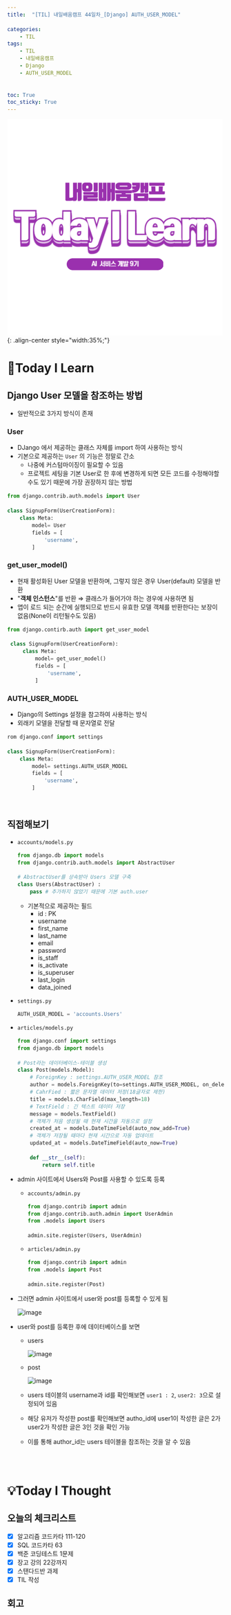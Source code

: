 ```yaml
---
title:  "[TIL] 내일배움캠프 44일차_[Django] AUTH_USER_MODEL" 

categories: 
    - TIL
tags: 
    - TIL
    - 내일배움캠프
    - Django
    - AUTH_USER_MODEL


toc: True
toc_sticky: True
---
```


![TIL](/assets/images/TIL2.png){: .align-center style="width:35%;"}

# 👀Today I Learn

## Django User 모델을 참조하는 방법

- 일반적으로 3가지 방식이 존재

### User

- DJango 에서 제공하는 클래스 자체를 import 하여 사용하는 방식
- 기본으로 제공하는 `User` 의 기능은 정말로 간소
    - 나중에 커스텀마이징이 필요할 수 있음
    - 프로젝트 세팅을 기본 User로 한 후에 변경하게 되면 모든 코드를 수정해야할 수도 있기 때문에 가장 권장하지 않는 방법

```python
from django.contrib.auth.models import User

class SignupForm(UserCreationForm):
    class Meta:
        model= User
        fields = [
            'username',        
        ]
```

### get_user_model()

- 현재 활성화된 User 모델을 반환하며, 그렇지 않은 경우 User(default) 모델을 반환
- "**객체 인스턴스**"를 반환 ⇒ 클래스가 들어가야 하는 경우에 사용하면 됨
- 앱이 로드 되는 순간에 실행되므로 반드시 유효한 모델 객체를 반환한다는 보장이 없음(None이 리턴될수도 있음)

```python
from django.contirb.auth import get_user_model
 
 class SignupForm(UserCreationForm):
     class Meta:
         model= get_user_model()
         fields = [
             'username',        
         ]
```

### AUTH_USER_MODEL

- Django의 Settings 설정을 참고하여 사용하는 방식
- 외래키 모델을 전달할 때 문자열로 전달

```python
rom django.conf import settings

class SignupForm(UserCreationForm):
    class Meta:
        model= settings.AUTH_USER_MODEL
        fields = [
            'username',        
        ]
```

<br>

## 직접해보기

- `accounts/models.py`
    
    ```python
    from django.db import models
    from django.contrib.auth.models import AbstractUser
    
    # AbstractUser를 상속받아 Users 모델 구축
    class Users(AbstractUser) :
        pass # 추가하지 않았기 때문에 기본 auth.user
    ```
    
    - 기본적으로 제공하는 필드
        - id : PK
        - username
        - first_name
        - last_name
        - email
        - password
        - is_staff
        - is_activate
        - is_superuser
        - last_login
        - data_joined

- `settings.py`
    
    ```python
    AUTH_USER_MODEL = 'accounts.Users'
    ```
    
- `articles/models.py` 
    ```python
    from django.conf import settings
    from django.db import models
    
    # Post라는 데이터베이스-테이블 생성
    class Post(models.Model):
        # ForeignKey : settings.AUTH_USER_MODEL 참조
        author = models.ForeignKey(to=settings.AUTH_USER_MODEL, on_delete=models.CASCADE)
        # CahrFied : 짧은 문자열 데이터 저장(18글자로 제한)
        title = models.CharField(max_length=18)
        # TextField : 긴 텍스트 데이터 저장
        message = models.TextField()
        # 객체가 처음 생성될 때 현재 시간을 자동으로 설정
        created_at = models.DateTimeField(auto_now_add=True)
        # 객체가 저장될 때마다 현재 시간으로 자동 업데이트
        updated_at = models.DateTimeField(auto_now=True)
    
        def __str__(self):
            return self.title
    ```

- admin 사이트에서 Users와 Post를 사용할 수 있도록 등록
  - `accounts/admin.py`
      
      ```python
      from django.contrib import admin
      from django.contrib.auth.admin import UserAdmin
      from .models import Users
      
      admin.site.register(Users, UserAdmin)
      ```
      
  - `articles/admin.py`
      
      ```python
      from django.contrib import admin
      from .models import Post
      
      admin.site.register(Post)
      ```

- 그러면 admin 사이트에서 user와 post를 등록할 수 있게 됨


    ![image](https://github.com/user-attachments/assets/288bcac2-75d2-43c5-bab5-742e12484ae3)

- user와 post를 등록한 후에 데이터베이스를 보면
    - users

        ![image](https://github.com/user-attachments/assets/edc7e7e1-1a91-497b-b65e-89119c39971a)

    - post

        ![image](https://github.com/user-attachments/assets/3bf4051b-b17b-486f-9ba9-aa9693219b9d)

    - users 테이블의 username과 id를 확인해보면 `user1 : 2`, `user2: 3`으로 설정되어 있음
    - 해당 유저가 작성한 post를 확인해보면 autho_id에 user1이 작성한 글은 2가 user2가 작성한 글은 3인 것을 확인 가능
    - 이를 통해 author_id는 users 테이블을 참조하는 것을 알 수 있음


<br>
<br>


# 💡Today I Thought

## 오늘의 체크리스트
- [x]  알고리즘 코드카타 111-120
- [x]  SQL 코드카타 63
- [x]  백준 코딩테스트 1문제
- [x]  장고 강의 22강까지
- [x]  스탠다드반 과제
- [x]  TIL 작성

## 회고
&nbsp; 